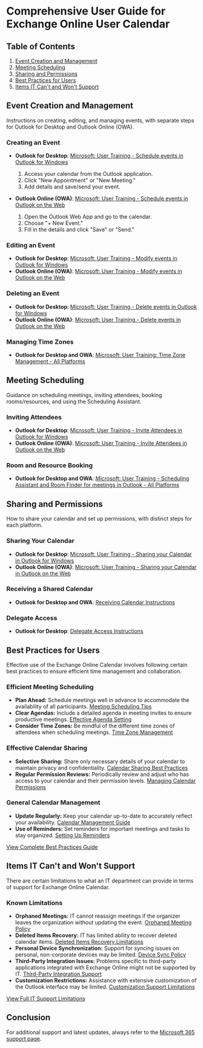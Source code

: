 # Comprehensive User Guide for Exchange Online User Calendar

## Table of Contents
1. [Event Creation and Management](#event-creation-and-management)
2. [Meeting Scheduling](#meeting-scheduling)
3. [Sharing and Permissions](#sharing-and-permissions)
4. [Best Practices for Users](#best-practices-for-users)
5. [Items IT Can't and Won't Support](#items-it-cant-and-wont-support)

## Event Creation and Management
Instructions on creating, editing, and managing events, with separate steps for Outlook for Desktop and Outlook Online (OWA).

### Creating an Event
- **Outlook for Desktop**: [Microsoft: User Training - Schedule events in Outlook for Windows](https://support.microsoft.com/en-us/office/schedule-events-in-outlook-for-windows-dee84520-3c7f-45a1-990b-98bbeca7ec31)
  1. Access your calendar from the Outlook application.
  2. Click "New Appointment" or "New Meeting."
  3. Add details and save/send your event.
     
- **Outlook Online (OWA)**: [Microsoft: User Training - Schedule events in Outlook on the Web](https://support.microsoft.com/en-us/office/schedule-events-in-outlook-on-the-web-95304ab3-9596-46b8-bd8b-2d0532404d6b)
  1. Open the Outlook Web App and go to the calendar.
  2. Choose "+ New Event."
  3. Fill in the details and click "Save" or "Send."

### Editing an Event
- **Outlook for Desktop**: [Microsoft: User Training - Modify events in Outlook for Windows](https://support.microsoft.com/en-us/office/change-an-appointment-meeting-or-event-in-outlook-29b44f7a-8938-4b99-b98d-3efcf45f7613#ID0EBBD=Classic_Outlook)
- **Outlook Online (OWA)**: [Microsoft: User Training - Modify events in Outlook on the Web](https://support.microsoft.com/en-us/office/create-modify-or-delete-a-meeting-request-or-appointment-in-outlook-on-the-web-6283f744-4ce1-470e-9d6b-96fa94e52996#:~:text=Modify%20a%20meeting%20or%20appointment%3A%201%20At%20the,Send%20if%20this%20is%20a%20meeting%20with%20attendees.)

### Deleting an Event
- **Outlook for Desktop**: [Microsoft: User Training - Delete events in Outlook for Windows](https://support.microsoft.com/en-us/office/delete-an-appointment-or-a-meeting-2703bfdb-9a07-4396-be3b-a9f79438455b#:~:text=1%20At%20the%20bottom%20of%20the%20screen%2C%20click,choose%20to%20delete%20the%20Occurrence%20or%20the%20Series.)
- **Outlook Online (OWA)**: [Microsoft: User Training - Delete events in Outlook on the Web](https://support.microsoft.com/en-us/office/create-modify-or-delete-a-meeting-request-or-appointment-in-outlook-on-the-web-6283f744-4ce1-470e-9d6b-96fa94e52996)

### Managing Time Zones
- **Outlook for Desktop and OWA**: [Microsoft: User Training: Time Zone Management - All Platforms](https://support.microsoft.com/en-us/office/add-remove-or-change-time-zones-5ab3e10e-5a6c-46af-ab48-156fedf70c04#ID0EBBD=Windows_(newer_versions))

## Meeting Scheduling
Guidance on scheduling meetings, inviting attendees, booking rooms/resources, and using the Scheduling Assistant.

### Inviting Attendees
- **Outlook for Desktop**: [Microsoft: User Training - Invite Attendees in Outlook for Windows](https://support.microsoft.com/en-us/office/schedule-events-in-outlook-for-windows-dee84520-3c7f-45a1-990b-98bbeca7ec31)
- **Outlook Online (OWA)**: [Microsoft: User Training - Invite Attendees in Outlook on the Web](https://support.microsoft.com/en-us/office/schedule-events-in-outlook-on-the-web-95304ab3-9596-46b8-bd8b-2d0532404d6b)

### Room and Resource Booking
- **Outlook for Desktop and OWA**: [Microsoft: User Training - Scheduling Assistant and Room Finder for meetings in Outlook - All Platforms](https://support.microsoft.com/en-us/office/use-the-scheduling-assistant-and-room-finder-for-meetings-in-outlook-2e00ac07-cef1-47c8-9b99-77372434d3fa)

## Sharing and Permissions
How to share your calendar and set up permissions, with distinct steps for each platform.

### Sharing Your Calendar
- **Outlook for Desktop**: [Microsoft: User Training - Sharing your Calendar in Outlook for Windows](https://support.microsoft.com/en-us/office/share-your-calendar-in-outlook-2fcf4f4f-8d46-4d8b-ae79-5d94549e531b#:~:text=Share%20your%20calendar%201%20Select%20Calendar%20%3E%20Share,the%20access%20level%20to%20give%2C%20and%20select%20OK.)
- **Outlook Online (OWA)**: [Microsoft: User Training - Sharing your Calendar in Outlook on the Web](https://support.microsoft.com/en-us/office/share-your-calendar-in-outlook-on-the-web-7ecef8ae-139c-40d9-bae2-a23977ee58d5)

### Receiving a Shared Calendar
- **Outlook for Desktop and OWA**: [Receiving Calendar Instructions](#link-to-microsoft-receiving-calendar-instructions)

### Delegate Access
- **Outlook for Desktop**: [Delegate Access Instructions](#link-to-microsoft-delegate-access-instructions)

## Best Practices for Users
Effective use of the Exchange Online Calendar involves following certain best practices to ensure efficient time management and collaboration.

### Efficient Meeting Scheduling
- **Plan Ahead:** Schedule meetings well in advance to accommodate the availability of all participants. [Meeting Scheduling Tips](#link-to-microsoft-meeting-scheduling-tips)
- **Clear Agendas:** Include a detailed agenda in meeting invites to ensure productive meetings. [Effective Agenda Setting](#link-to-microsoft-effective-agenda-setting)
- **Consider Time Zones:** Be mindful of the different time zones of attendees when scheduling meetings. [Time Zone Management](#link-to-microsoft-time-zone-management)

### Effective Calendar Sharing
- **Selective Sharing:** Share only necessary details of your calendar to maintain privacy and confidentiality. [Calendar Sharing Best Practices](#link-to-microsoft-calendar-sharing-best-practices)
- **Regular Permission Reviews:** Periodically review and adjust who has access to your calendar and their permission levels. [Managing Calendar Permissions](#link-to-microsoft-managing-calendar-permissions)

### General Calendar Management
- **Update Regularly:** Keep your calendar up-to-date to accurately reflect your availability. [Calendar Management Guide](#link-to-microsoft-calendar-management-guide)
- **Use of Reminders:** Set reminders for important meetings and tasks to stay organized. [Setting Up Reminders](#link-to-microsoft-setting-up-reminders)

[View Complete Best Practices Guide](#link-to-microsoft-best-practices-guide)

## Items IT Can't and Won't Support
There are certain limitations to what an IT department can provide in terms of support for Exchange Online Calendar.

### Known Limitations
- **Orphaned Meetings:** IT cannot reassign meetings if the organizer leaves the organization without updating the event. [Orphaned Meeting Policy](#link-to-microsoft-orphaned-meeting-policy)
- **Deleted Items Recovery:** IT has limited ability to recover deleted calendar items. [Deleted Items Recovery Limitations](#link-to-microsoft-deleted-items-recovery-limitations)
- **Personal Device Synchronization:** Support for syncing issues on personal, non-corporate devices may be limited. [Device Sync Policy](#link-to-microsoft-device-sync-policy)
- **Third-Party Integration Issues:** Problems specific to third-party applications integrated with Exchange Online might not be supported by IT. [Third-Party Integration Support](#link-to-microsoft-third-party-integration-support)
- **Customization Restrictions:** Assistance with extensive customization of the Outlook interface may be limited. [Customization Support Limitations](#link-to-microsoft-customization-support-limitations)

[View Full IT Support Limitations](#link-to-microsoft-it-support-limitations)

## Conclusion
For additional support and latest updates, always refer to the [Microsoft 365 support page](https://support.microsoft.com/office).
